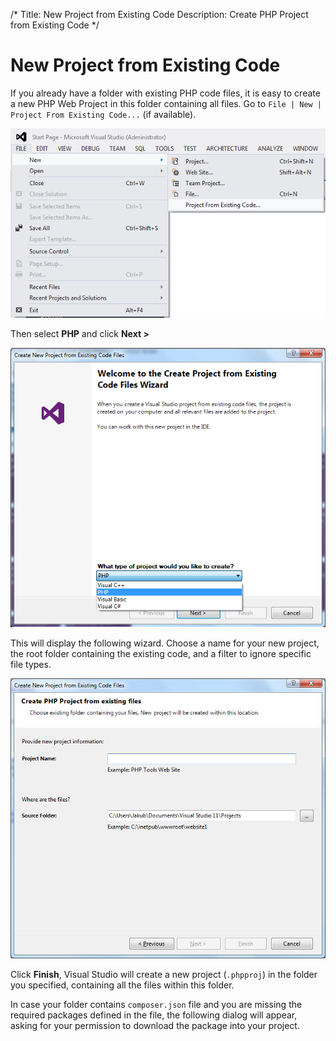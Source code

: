 /*
Title: New Project from Existing Code
Description: Create PHP Project from Existing Code
*/

# New Project from Existing Code

If you already have a folder with existing PHP code files, it is easy to create a new PHP Web Project in this folder containing all files. Go to `File | New | Project From Existing Code...` (if available).

![Command in Visual Studio menu](imgs/from-existing-code-menu.png)

Then select **PHP** and click **Next >**

![New Project from Existing Code wizard - Step 1](imgs/from-existing-code-step1.png)

This will display the following wizard. Choose a name for your new project, the root folder containing the existing code, and a filter to ignore specific file types.

![New Project from Existing Code wizard - Step 2](imgs/from-existing-code-step2.png)

Click **Finish**, Visual Studio will create a new project (`.phpproj`) in the folder you specified, containing all the files within this folder.

In case your folder contains `composer.json` file and you are missing the required packages defined in the file, the following dialog will appear, asking for your permission to download the package into your project.
